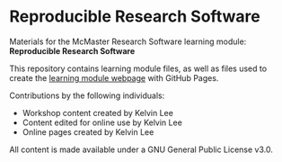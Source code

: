 # Reproducible Research Software

Materials for the McMaster Research Software learning module: **Reproducible Research Software**  

This repository contains learning module files, as well as files used to create the [learning module webpage](https://mcmasterrs.github.io/lm_reproducible-rs) with GitHub Pages.  

Contributions by the following individuals: 
- Workshop content created by Kelvin Lee  
- Content edited for online use by Kelvin Lee  
- Online pages created by Kelvin Lee  

All content is made available under a GNU General Public License v3.0.  
